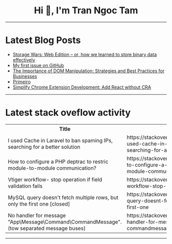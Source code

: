 <h1 align="center">Hi 👋, I'm Tran Ngoc Tam</h1>

---

# Latest Blog Posts 
<!-- BLOG-POST-LIST:START -->
- [Storage Wars: Web Edition – or, how we learned to store binary data effectively](https://dev.to/scanbot-sdk/storage-wars-web-edition-or-how-we-learned-to-store-binary-data-effectively-1f7c)
- [My first issue on GitHub](https://dev.to/gaurav-webdev/my-first-issue-on-github-h9f)
- [The Importance of DOM Manipulation: Strategies and Best Practices for Businesses](https://dev.to/keploy/the-importance-of-dom-manipulation-strategies-and-best-practices-for-businesses-3no6)
- [Primeiro](https://dev.to/naotemerro/primeiro-31bo)
- [Simplify Chrome Extension Development: Add React without CRA](https://dev.to/k_ivanow/simplify-chrome-extension-development-add-react-without-cra-5h4c)
<!-- BLOG-POST-LIST:END -->

---

# Latest stack oveflow activity
<table>
  <tr><th>Title</th><th>Link</th></tr>
  <!-- STACKOVERFLOW:START --><tr><td>I used Cache in Laravel to ban spaming IPs, searching for a better solution</td><td>https://stackoverflow.com/questions/79014627/i-used-cache-in-laravel-to-ban-spaming-ips-searching-for-a-better-solution</td></tr><tr><td>How to configure a PHP deptrac to restric module-to-module communication?</td><td>https://stackoverflow.com/questions/79014478/how-to-configure-a-php-deptrac-to-restric-module-to-module-communication</td></tr><tr><td>Vtiger workflow- stop operation if field validation fails</td><td>https://stackoverflow.com/questions/79014463/vtiger-workflow-stop-operation-if-field-validation-fails</td></tr><tr><td>MySQL query doesn&#39;t fetch multiple rows, but only the first one [closed]</td><td>https://stackoverflow.com/questions/79014371/mysql-query-doesnt-fetch-multiple-rows-but-only-the-first-one</td></tr><tr><td>No handler for message &quot;App\Message\Command\CommandMessage&quot;. &lpar;tow separated message buses&rpar;</td><td>https://stackoverflow.com/questions/79014307/no-handler-for-message-app-message-command-commandmessage-tow-separated-mess</td></tr><!-- STACKOVERFLOW:END -->
</table>

---


